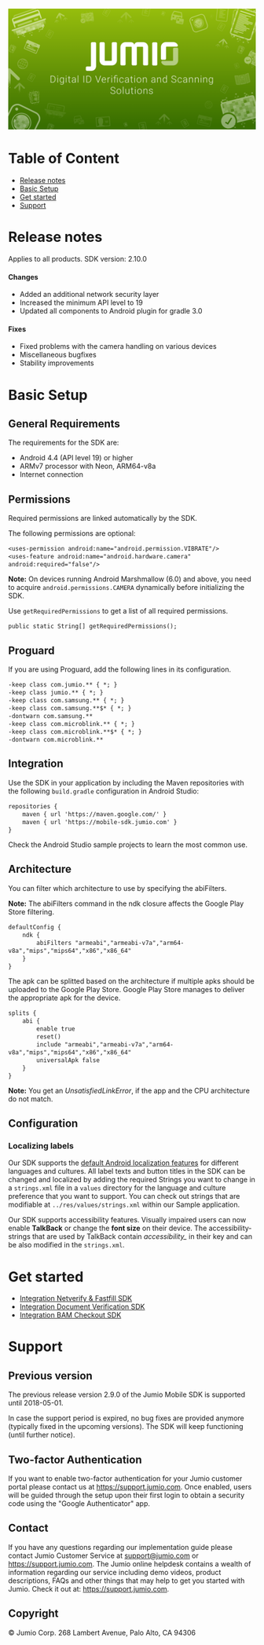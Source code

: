 ![Jumio](docs/images/jumio_feature_graphic.png)

# Table of Content
- [Release notes](#release-notes)
- [Basic Setup](#basic-setup)
- [Get started](#get-started)
- [Support](#support)

# Release notes

Applies to all products. SDK version: 2.10.0

#### Changes
* Added an additional network security layer
* Increased the minimum API level to 19
* Updated all components to Android plugin for gradle 3.0

#### Fixes
* Fixed problems with the camera handling on various devices
* Miscellaneous bugfixes
* Stability improvements

# Basic Setup

## General Requirements
The requirements for the SDK are:
*	Android 4.4 (API level 19) or higher
*	ARMv7 processor with Neon, ARM64-v8a
*	Internet connection

## Permissions
Required permissions are linked automatically by the SDK.

The following permissions are optional:
```
<uses-permission android:name="android.permission.VIBRATE"/>
<uses-feature android:name="android.hardware.camera" android:required="false"/>
```

**Note:** On devices running Android Marshmallow (6.0) and above, you need to acquire `android.permissions.CAMERA` dynamically before initializing the SDK.

Use `getRequiredPermissions` to get a list of all required permissions.

```
public static String[] getRequiredPermissions();
```

## Proguard
If you are using Proguard, add the following lines in its configuration.

```
-keep class com.jumio.** { *; }
-keep class jumio.** { *; }
-keep class com.samsung.** { *; }
-keep class com.samsung.**$* { *; }
-dontwarn com.samsung.**
-keep class com.microblink.** { *; }
-keep class com.microblink.**$* { *; }
-dontwarn com.microblink.**
```

## Integration
Use the SDK in your application by including the Maven repositories with the following `build.gradle` configuration in Android Studio:

```
repositories {
	maven { url 'https://maven.google.com/' }
	maven { url 'https://mobile-sdk.jumio.com' }
}
```

Check the Android Studio sample projects to learn the most common use.

## Architecture
You can filter which architecture to use by specifying the abiFilters.

__Note:__ The abiFilters command in the ndk closure affects the Google Play Store filtering.

```
defaultConfig {
	ndk {
		abiFilters "armeabi","armeabi-v7a","arm64-v8a","mips","mips64","x86","x86_64"
	}
}
```

The apk can be splitted based on the architecture if multiple apks should be uploaded to the Google Play Store. Google Play Store manages to deliver the appropriate apk for the device.
```
splits {
	abi {
		enable true
		reset()
		include "armeabi","armeabi-v7a","arm64-v8a","mips","mips64","x86","x86_64"
		universalApk false
	}
}
```

__Note:__ You get an *UnsatisfiedLinkError*, if the app and the CPU architecture do not match.

## Configuration

### Localizing labels
Our SDK supports the [default Android localization features](https://developer.android.com/training/basics/supporting-devices/languages.html) for different languages and cultures.
All label texts and button titles in the SDK can be changed and localized by adding the required Strings you want to change in a `strings.xml` file in a `values` directory for the language and culture preference that you want to support. You can check out strings that are modifiable at `../res/values/strings.xml` within our Sample application.

Our SDK supports accessibility features. Visually impaired users can now enable __TalkBack__ or change the __font size__ on their device. The accessibility-strings that are used by TalkBack contain *accessibility_* in their key and can be also modified in the `strings.xml`.

# Get started
- [Integration Netverify & Fastfill SDK](docs/integration_netverify-fastfill.md)
- [Integration Document Verification SDK](docs/integration_document-verification.md)
- [Integration BAM Checkout SDK](docs/integration_bam-checkout.md)

# Support

## Previous version
The previous release version 2.9.0 of the Jumio Mobile SDK is supported until 2018-05-01.

In case the support period is expired, no bug fixes are provided anymore (typically fixed in the upcoming versions). The SDK will keep functioning (until further notice).

## Two-factor Authentication
If you want to enable two-factor authentication for your Jumio customer portal please contact us at https://support.jumio.com. Once enabled, users will be guided through the setup upon their first login to obtain a security code using the "Google Authenticator" app.

## Contact
If you have any questions regarding our implementation guide please contact Jumio Customer Service at support@jumio.com or https://support.jumio.com. The Jumio online helpdesk contains a wealth of information regarding our service including demo videos, product descriptions, FAQs and other things that may help to get you started with Jumio. Check it out at: https://support.jumio.com.

## Copyright

&copy; Jumio Corp. 268 Lambert Avenue, Palo Alto, CA 94306
